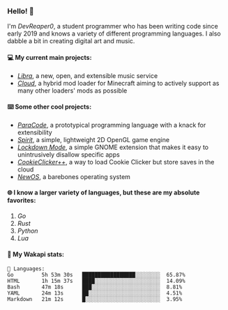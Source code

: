 ### Hello! 👋

I'm _DevReaper0_, a student programmer who has been writing code since early 2019 and knows a variety of different programming languages. I also dabble a bit in creating digital art and music.

#### 💻 My current main projects:

-   _[Libra](https://github.com/LibraMusic)_, a new, open, and extensible music service
-   _[Cloud](https://github.com/CloudLoaderMC/CloudLoader)_, a hybrid mod loader for Minecraft aiming to actively support as many other loaders' mods as possible

#### ⌨️ Some other cool projects:

-   _[ParaCode](https://github.com/ParaCodeLang/ParaCode)_, a prototypical programming language with a knack for extensibility
-   _[Spirit](https://gitlab.com/DevReaper0/SpiritEngine)_, a simple, lightweight 2D OpenGL game engine
-   _[Lockdown Mode](https://github.com/DevReaper0/GNOME-LockdownMode)_, a simple GNOME extension that makes it easy to unintrusively disallow specific apps
-   _[CookieClicker++](https://github.com/DevReaper0/CookieClickerPlusPlus)_, a way to load Cookie Clicker but store saves in the cloud
-   _[NewOS](https://github.com/DevReaper0/NewOS)_, a barebones operating system

#### 🌐 I know a larger variety of languages, but these are my absolute favorites:

1. _Go_
2. _Rust_
3. _Python_
4. _Lua_

#### 📡 My Wakapi stats:

```text
💾 Languages:
Go         5h 53m 30s   █████████████████░░░░░░░░  65.87%
HTML       1h 15m 37s   ████░░░░░░░░░░░░░░░░░░░░░  14.09%
Bash       47m 18s      ███░░░░░░░░░░░░░░░░░░░░░░  8.81%
YAML       24m 13s      ██░░░░░░░░░░░░░░░░░░░░░░░  4.51%
Markdown   21m 12s      █░░░░░░░░░░░░░░░░░░░░░░░░  3.95%
```

